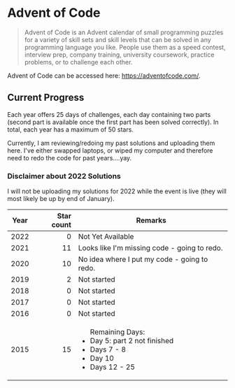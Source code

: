 # Advent of Code
> Advent of Code is an Advent calendar of small programming puzzles for a variety of skill sets and skill levels that can be solved in any programming language you like. People use them as a speed contest, interview prep, company training, university coursework, practice problems, or to challenge each other.

Advent of Code can be accessed here: https://adventofcode.com/.

## Current Progress
Each year offers 25 days of challenges, each day containing two parts (second part is available once the first part has been solved correctly). In total, each year has a maximum of 50 stars.

Currently, I am reviewing/redoing my past solutions and uploading them here. I've either swapped laptops, or wiped my computer and therefore need to redo the code for past years....yay.

### Disclaimer about 2022 Solutions
I will not be uploading my solutions for 2022 while the event is live (they will most likely be up by end of January).

| Year | Star count | Remarks |
|:--:|-----------:|---------|
| 2022 | 0 | Not Yet Available |
| 2021 | 11 | Looks like I'm missing code - going to redo.  |
| 2020 | 10 | No idea where I put my code - going to redo. |
| 2019 | 2 | Not started  |
| 2018 | 0 | Not started  |
| 2017 | 0 | Not started  |
| 2016 | 0 | Not started  |
| 2015 | 15 | <ul>Remaining Days:<li>Day 5: part 2 not finished</li><li>Days 7 - 8</li><li>Day 10</li><li>Days 12 - 25</li></ul> |